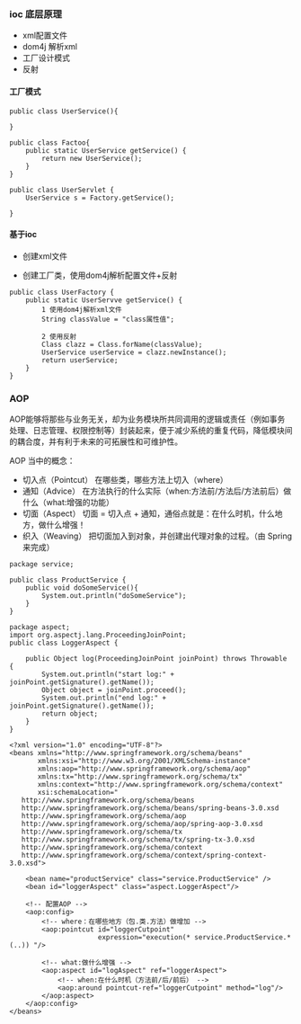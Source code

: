 ### ioc 底层原理
- xml配置文件
- dom4j 解析xml
- 工厂设计模式
- 反射


#### 工厂模式
```
public class UserService(){

}

public class Factoo{
    public static UserService getService() {
        return new UserService();
    }
}

public class UserServlet {
    UserService s = Factory.getService();

}
```

#### 基于ioc
- 创建xml文件
<bean id="userService" class="classPath.className">

- 创建工厂类，使用dom4j解析配置文件+反射
```
public class UserFactory {
    public static UserServve getService() {
        1 使用dom4j解析xml文件
        String classValue = "class属性值";

        2 使用反射
        Class clazz = Class.forName(classValue);
        UserService userService = clazz.newInstance();
        return userService;
    }
}
```

### AOP
AOP能够将那些与业务无关，却为业务模块所共同调用的逻辑或责任（例如事务处理、日志管理、权限控制等）封装起来，便于减少系统的重复代码，降低模块间的耦合度，并有利于未来的可拓展性和可维护性。

AOP 当中的概念：
- 切入点（Pointcut）
在哪些类，哪些方法上切入（where）
- 通知（Advice）
在方法执行的什么实际（when:方法前/方法后/方法前后）做什么（what:增强的功能）
- 切面（Aspect）
切面 = 切入点 + 通知，通俗点就是：在什么时机，什么地方，做什么增强！
- 织入（Weaving）
把切面加入到对象，并创建出代理对象的过程。（由 Spring 来完成）

```
package service;

public class ProductService {
    public void doSomeService(){
        System.out.println("doSomeService");
    }
}
```

```
package aspect;
import org.aspectj.lang.ProceedingJoinPoint;
public class LoggerAspect {
    
    public Object log(ProceedingJoinPoint joinPoint) throws Throwable {
        System.out.println("start log:" + joinPoint.getSignature().getName());
        Object object = joinPoint.proceed();
        System.out.println("end log:" + joinPoint.getSignature().getName());
        return object;
    }
}
```

```
<?xml version="1.0" encoding="UTF-8"?>
<beans xmlns="http://www.springframework.org/schema/beans"
       xmlns:xsi="http://www.w3.org/2001/XMLSchema-instance"
       xmlns:aop="http://www.springframework.org/schema/aop"
       xmlns:tx="http://www.springframework.org/schema/tx"
       xmlns:context="http://www.springframework.org/schema/context"
       xsi:schemaLocation="
   http://www.springframework.org/schema/beans
   http://www.springframework.org/schema/beans/spring-beans-3.0.xsd
   http://www.springframework.org/schema/aop
   http://www.springframework.org/schema/aop/spring-aop-3.0.xsd
   http://www.springframework.org/schema/tx
   http://www.springframework.org/schema/tx/spring-tx-3.0.xsd
   http://www.springframework.org/schema/context
   http://www.springframework.org/schema/context/spring-context-3.0.xsd">

    <bean name="productService" class="service.ProductService" />
    <bean id="loggerAspect" class="aspect.LoggerAspect"/>

    <!-- 配置AOP -->
    <aop:config>
        <!-- where：在哪些地方（包.类.方法）做增加 -->
        <aop:pointcut id="loggerCutpoint"
                      expression="execution(* service.ProductService.*(..)) "/>

        <!-- what:做什么增强 -->
        <aop:aspect id="logAspect" ref="loggerAspect">
            <!-- when:在什么时机（方法前/后/前后） -->
            <aop:around pointcut-ref="loggerCutpoint" method="log"/>
        </aop:aspect>
    </aop:config>
</beans>

```
